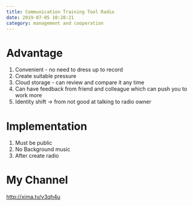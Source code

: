```yaml
---
title: Communication Training Tool Radio
date: 2019-07-05 10:28:21
category: management and cooperation
---
```


# Advantage

1. Convenient - no need to dress up to record
2. Create suitable pressure
3. Cloud storage - can review and compare it any time
4. Can have feedback from friend and colleague which can push you to work more
5. Identity shift -> from not good at talking to radio owner

# Implementation

1. Must be public
2. No Background music
3. After create radio

# My Channel

http://xima.tv/v3qh4u